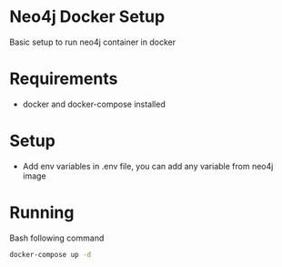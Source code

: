 # Neo4j Docker Setup
Basic setup to run neo4j container in docker

# Requirements
* docker and docker-compose installed

# Setup
* Add env variables in .env file, you can add any variable from neo4j image

# Running
Bash following command
```bash
docker-compose up -d
```
